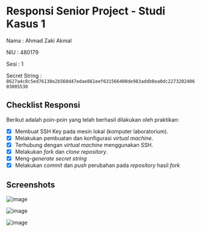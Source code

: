 # Responsi Senior Project - Studi Kasus 1

Nama : Ahmad Zaki Akmal 

NIU : 480179 

Sesi : 1  

Secret String : `8627a4c8c5ed76138e2b560d47edae861eef631566400de983addb8ea0dc227320240603005530`

## Checklist Responsi

Berikut adalah poin-poin yang telah berhasil dilakukan oleh praktikan:

- [x] Membuat SSH Key pada mesin lokal (komputer laboratorium).
- [x] Melakukan pembuatan dan konfigurasi _virtual machine_.
- [x] Terhubung dengan _virtual machine_ menggunakan SSH.
- [x] Melakukan _fork_ dan _clone_ _repository_.
- [x] Meng-_generate_ _secret string_
- [x] Melakukan _commit_ dan _push_ perubahan pada _repository_ hasil _fork_

<!-- - [x] Contoh pemberian tanda checklist. Hapus sebelum push. -->

## Screenshots

![image](https://github.com/ahmadzakiakmal/responsi-case-1/assets/87590846/6f65cf2a-1645-459b-91c4-16558f542c81)

![image](https://github.com/ahmadzakiakmal/responsi-case-1/assets/87590846/2f826a83-6448-4e14-a033-32b35a79b373)

![image](https://github.com/ahmadzakiakmal/responsi-case-1/assets/87590846/c233a960-17d4-468b-a3df-da8626dcf3cb)
